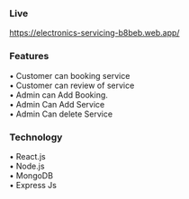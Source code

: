 
### Live
https://electronics-servicing-b8beb.web.app/

### Features
• Customer can booking service  <br>
• Customer can review of service <br>
•	Admin can Add Booking. <br>
•	Admin Can Add Service <br>
•	Admin Can delete Service <br>

### Technology
•	React.js <br>
•	Node.js <br>
•	MongoDB <br>
•	Express Js <br>




